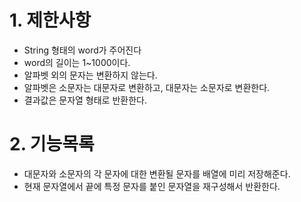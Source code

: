 # 1. 제한사항
- String 형태의 word가 주어진다
- word의 길이는 1~1000이다.
- 알파벳 외의 문자는 변환하지 않는다.
- 알파벳은 소문자는 대문자로 변환하고, 대문자는 소문자로 변환한다.
- 결과값은 문자열 형태로 반환한다.
# 2. 기능목록
- 대문자와 소문자의 각 문자에 대한 변환될 문자를 배열에 미리 저장해준다.
- 현재 문자열에서 끝에 특정 문자를 붙인 문자열을 재구성해서 반환한다.